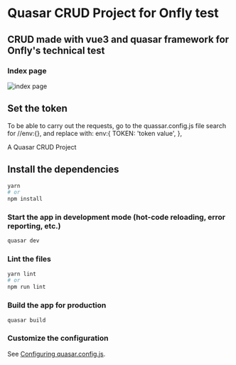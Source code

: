 # Quasar CRUD Project for Onfly test

## CRUD made with vue3 and quasar framework for Onfly's technical test

### Index page
![index page](https://user-images.githubusercontent.com/51273901/232393334-6f3d17c9-bd6c-43f0-98ca-1dd254e2c60e.png)



## Set the token

To be able to carry out the requests, go to the quassar.config.js file
search for //env:{}, and replace with:
env:{
TOKEN: 'token value',
},

A Quasar CRUD Project

## Install the dependencies

```bash
yarn
# or
npm install
```

### Start the app in development mode (hot-code reloading, error reporting, etc.)

```bash
quasar dev
```

### Lint the files

```bash
yarn lint
# or
npm run lint
```

### Build the app for production

```bash
quasar build
```

### Customize the configuration

See [Configuring quasar.config.js](https://v2.quasar.dev/quasar-cli-vite/quasar-config-js).

